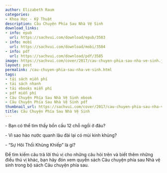 ```yaml
---
author: Elizabeth Raum
categories:
- Khoa Học - Kỹ Thuật
description: Câu Chuyện Phía Sau Nhà Vệ Sinh
download_links:
- info: epub
  url: https://sachvui.com/download/epub/3583
- info: mobi
  url: https://sachvui.com/download/mobi/3584
- info: pdf
  url: https://sachvui.com/download/pdf/3585
image: https://sachvui.com/cover/2017/cau-chuyen-phia-sau-nha-ve-sinh.jpg
layout: post
permalink: /cau-chuyen-phia-sau-nha-ve-sinh.html
tags:
- tải sách miễn phí
- tải sách nhanh
- tải ebooks miễn phí
- pdf miễn phí
- Câu Chuyện Phía Sau Nhà Vệ Sinh ebook
- Câu Chuyện Phía Sau Nhà Vệ Sinh pdf
thumbnail_url: https://sachvui.com/cover/2017/cau-chuyen-phia-sau-nha-ve-sinh.jpg
title: Câu Chuyện Phía Sau Nhà Vệ Sinh
---
```


 <div class="item-desc text-justify"> <p>- Bạn có thể tìm thấy bồn cầu 12 chỗ ngồi ở đâu?</p><p>- Vì sao hào nước quanh lâu đài lại có mùi kinh khủng?</p><p>- “Sự Hôi Thối Khủng Khiếp” là gì?</p><p>Để tìm kiếm câu trả lời thú vị cho những câu hỏi trên và biết thêm những điều thú vị khác, bạn hãy đón xem quyển sách Câu chuyện phía sau Nhà vệ sinh trong bộ sách Câu chuyện phía sau.</p> </div>